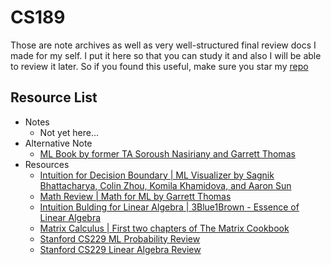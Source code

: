 # CS189

Those are note archives as well as very well-structured final review docs I made for my self. I put it here so that you can study it and also I will be able to review it later. So if you found this useful, make sure you star my [repo](https://github.com/ToiletCommander/Opensourced-Study-Notes-Berkeley)

## Resource List

- Notes
  - Not yet here...
- Alternative Note
  - [ML Book by former TA Soroush Nasiriany and Garrett Thomas](https://snasiriany.me/files/ml-book.pdf)
- Resources
  - [Intuition for Decision Boundary | ML Visualizer by Sagnik Bhattacharya, Colin Zhou, Komila Khamidova, and Aaron Sun](https://ml-visualizer.herokuapp.com/)
  - [Math Review | Math for ML by Garrett Thomas](resources/math4ml.pdf)
  - [Intuition Bulding for Linear Algebra | 3Blue1Brown - Essence of Linear Algebra](https://www.youtube.com/playlist?list=PLZHQObOWTQDPD3MizzM2xVFitgF8hE_ab)
  - [Matrix Calculus | First two chapters of The Matrix Cookbook](http://www.math.uwaterloo.ca/~hwolkowi/matrixcookbook.pdf)
  - [Stanford CS229 ML Probability Review](http://cs229.stanford.edu/section/cs229-prob.pdf)
  - [Stanford CS229 Linear Algebra Review](http://cs229.stanford.edu/section/cs229-linalg.pdf)